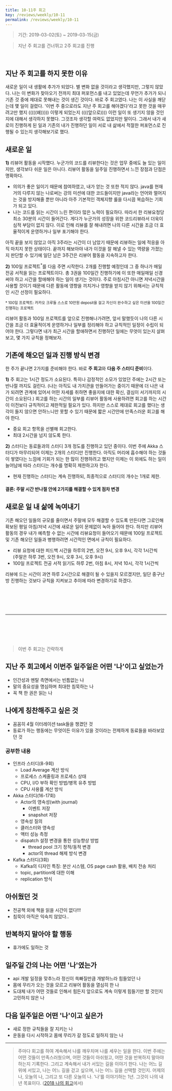 ```yaml
---
title: 10-11주 회고
key: /reviews/weekly/10-11
permalink: /reviews/weekly/10-11
---
```


> 기간: 2019-03-02(토) ~ 2019-03-15(금)

> 지난 주 회고를 건너뛰고 2주 회고를 진행
<br/>

<!--more-->

## 지난 주 회고를 하지 못한 이유

새로운 일이 내 생활에 추가가 되었다. 별 변화 없을 것이라고 생각했지만, 그렇지 않았다. 나는 이 변화가 찾아오기 전까지 최대 퍼포먼스를 내고 있었는데 무언가 추가가 되니 기존 것 중에 제대로 못해내는 것이 생긴 것이다. 바로 주 회고였다. 나는 이 사실을 깨닫는데 몇 일이 걸렸다. '이번 주 중으로라도 지난 주 회고를 해야겠다'라고 못한 것을 매꾸려고만 했지 (((((왜))))) 이렇게 되었는지 ((((앞으로)))) 이런 일이 또 생기지 않을 것인지에 대해서 생각하지 못했다. 그것조차 생각할 여력도 없었지만 말이다. 그래서 내가 새로이 진행하게 된 일과 기존의 내가 진행하던 일이 서로 내 삶에서 적절한 퍼포먼스로 진행될 수 있는지 생각해보기로 했다.

## 새로운 일

**1)** 리뷰어 활동을 시작했다. 누군가의 코드를 리뷰한다는 것은 업무 중에도 늘 있는 일이지만, 생각보다 쉬운 일은 아니다. 리뷰어 활동을 일주일 진행하면서 느낀 장점과 단점은 명확하다.

* 의의가 좋은 일이기 때문에 참여하였고, 내가 얻는 것 또한 적지 않다. java를 현재 거의 다루지 않는 나로써는 강의 미션에 대한 코드들이지만 java라는 언어와 멀어지는 것을 방지해줄 뿐만 아니라 아주 기본적인 객체지향 룰을 다시끔 복습하는 기회가 되고 있다.
* 나는 코드를 읽는 시간이 느린 편이라 많은 노력이 필요하다. 따라서 한 리뷰요청당 최소 30분의 시간이 들어간다. 게다가 누군가의 성장을 위한 코드리뷰라서 더욱이 심적 부담이 없지 않다. 이로 인해 리뷰를 잘 해내려면 나의 다른 시간을 조금 더 효율적이게 운영하거나 일부 포기해야 한다.

아직 끝을 보지 않았고 아직 3주라는 시간이 더 남았기 때문에 리뷰하는 일에 적응을 아직 마치지 못한 상태이다. 끝까지 해보아야 내가 이것을 잘 해낼 수 있는 역량을 가졌는지 판단할 수 있기에 일단 남은 3주간은 리뷰어 활동을 지속하고자 한다.

**2)** 100일 프로젝트<sup>*</sup>를 다음 주면 시작한다. 2개를 진행할 예정인데 그 중 하나가 매일 전공 서적을 읽는 프로젝트이다. 총 3권을 100일간 진행하기에 이 또한 매일매일 신경써야 하고 시간을 할애해야 하는 일이 생기는 것이다. 주로 아침시간 아니면 저녁시간을 사용할 것이기 때문에 다른 활동에 영향을 끼치거나 영향을 받지 않기 위해서는 규칙적인 시간 선정이 필요하다.

<sup>* 100일 프로젝트: 카카오 크루들 스스로 10만원 deposit을 걸고 자신이 완수하고 싶은 미션을 100일간 진행하는 프로젝트</sup>

리뷰어 활동과 100일 프로젝트를 앞으로 진행해나가려면, 앞서 말했듯이 나의 다른 시간을 조금 더 효율적이게 운영하거나 일부를 정리해야 하고 규칙적인 일정이 수립이 되어야 한다. 그렇다면 내가 최근 시간을 할애하면서 진행하던 일에는 무엇이 있는지 살펴보고, 몇 가지 규칙을 정해보자.

## 기존에 해오던 일과 진행 방식 변경

한 주가 끝나면 2가지를 준비해야 한다. 바로 **주 회고**와 **다음 주 스터디 준비**이다.

**1)** 주 회고는 1시간 정도가 소요된다. 특히나 감정적인 소모가 있었던 주에는 2시간 또는 반나절 까지도 걸린다. (나는 아직도 내 가치관을 만들어가는 중이기 때문에 더 나은 내가 되려면 관계에 있어서 어떤 자세를 취하면 좋을지에 대한 확신, 결심이 서기까지의 시간이 소요된다.) 회고를 하는 시간의 일부를 리뷰어 활동에 사용하려면 회고를 하는 시간이 이전보다 규칙적이고 제한적일 필요가 있다. 하지만 스스로 제대로 회고를 했다는 생각이 들지 않으면 안하느니만 못할 수 있기 때문에 짧은 시간안에 만족스러운 회고를 해야 한다.
* 중요 회고 항목을 선별해 회고한다.
* 최대 2시간을 넘지 않도록 한다.

**2)** 스터디는 동료들과의 스터디 3개 정도를 진행하고 있던 중이다. 이번 주에 Akka 스터디가 마무리되어 이제는 2개의 스터디만 진행한다. 아직도 머리에 흡수해야 하는 것들이 쌓였다는 느낌에 기회가 되는 한 많이 진행하려고 했지만 이제는 이 외에도 하는 일이 늘어남에 따라 스터디는 개수를 명확히 제한하고자 한다.
* 현재 진행하는 스터디는 계속 진행하되, 최종적으로 스터디의 개수는 1개로 제한.

#### 결론: 주말 시간 반나절 안에 2가지를 해결할 수 있게 점차 변경

## 새로운 일 내 삶에 녹여내기

기존 해오던 일들의 규모를 줄이면서 주말에 모두 해결할 수 있도록 만든다면 그로인해 확보된 평일 아침/저녁 시간에 새로운 일이 문제없이 녹아 들어야 한다. 하지만 리뷰어 활동의 경우 내가 예측할 수 없는 시간에 리뷰요청이 들어오기 때문에 100일 프로젝트 및 기존 해오던 일들과 병행하려면 시간적인 면에서 규칙이 필요하다.

* 리뷰 요청에 대한 피드백 시간을 하루의 2번, 오전 9시, 오후 9시, 각각 1시간씩<br/>
(주말은 하루 3번, 오전 9시, 오후 3시, 오후 9시)
* 100일 프로젝트 전공 서적 읽기도 하루 2번, 아침 8시, 저녁 10시, 각각 1시간씩

리뷰에 드는 시간이 과연 하루 2시간으로 해결이 될 수 있을지 모르겠지만, 일단 중구난방 진행하는 것보다 규칙을 지켜보고 추이에 따라 변경하기로 하겠다.

<br/><br/><br/><br/>

------------------

<br/><br/><br/><br/>

> 이번 주 회고는 간략하게

## 지난 주 회고에서 이번주 일주일은 어떤 '나'이고 싶었는가
- 인간성과 멘탈 측면에서는 빈틈없는 나
- 말의 중요성을 명심하며 최대한 침묵하는 나
- 꼭 책 한 권은 읽는 나

## 나에게 칭찬해주고 싶은 것
- 꼼꼼히 4월 이터레이션 task들을 챙겼던 것
- 동료가 하는 행동에는 무엇이든 이유가 있을 것이라는 전제하게 동료들을 바라보았던 것

### 공부한 내용
- 인프라 스터디(8-9회)
  - Load Average 계산 방식
  - 프로세스 스케줄링과 프로세스 상태
  - CPU, I/O 부하 확인 방법/병목 유추 방법
  - CPU 사용률 계산 방식
- Akka 스터디(16-17회)
  - Actor의 영속성(with journal)
    - 이벤트 저장
    - snapshot 저장
  - 영속성 질의
  - 클러스터와 영속성
  - 액터 성능 측정
  - dispatch 설정 변경을 통한 성능향상 방법
    - thread pool 크기 정적/동적 변경
    - actor의 thread 해제 방식 변경
- Kafka 스터디(3회)
  - Kafka의 디자인 특징: 분산 시스템, OS page cash 활용, 배치 전송 처리
  - topic, partition에 대한 이해
  - replication 방식

## 아쉬웠던 것
- 전공책 외에 책을 읽을 시간이 없다!!!
- 침묵이 아직은 익숙치 않았다..

## 반복하지 말아야 할 행동
- 휴가에도 일하는 것

## 일주일 간의 나는 어떤 '나'였는가
- api 개발 일정을 맞추느라 정신이 쏙빠질만큼 개발하느라 힘들었던 나
- 몸에 무리가 오는 것을 모르고 리뷰어 활동을 열심히 한 나
- 도대체 내가 어떤 것들로 인해서 힘든지 앞으로도 계속 이렇게 힘들기만 할 것인지 고민하지 않은 나

## 다음 일주일은 어떤 '나'이고 싶은가
- 새로 정한 규칙들을 잘 지키는 나
- 운동을 다시 시작하고 몸에 무리가 갈 정도로 일하지 않는 나

----

> 주마다 회고를 하여 계속해서 나를 깨우치며 나를 세우는 일을 한다. 이번 주에는 어떤 것들이 만족스러웠으며, 어떤 것들이 아쉬웠고, 어떤 것을 반복하지 말아야 하는지 기록한다. 그리고 계속해서 내가 서있는 길을 이야기 한다. 나는 어느 길 위에 서있고, 나는 어느 길을 걷고 싶으며, 나는 어느 길을 선택할 것인지. 어제의 나, 오늘의 나, 그리고 또 다른 오늘의 나. ‘나’를 이야기하는 1년. 그것이 나의 내년 목표이다. ([2018 나의 회고](https://ssosso.github.io/2018/12/30/2018-%EB%82%98%EC%9D%98-%ED%9A%8C%EA%B3%A0.html)에서)
